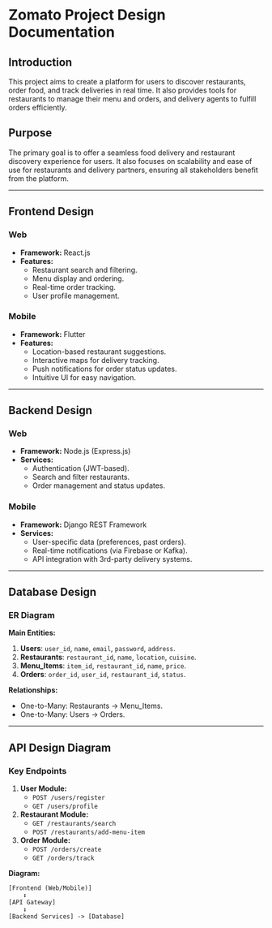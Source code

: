 # Zomato Project Design Documentation  

## Introduction  
This project aims to create a platform for users to discover restaurants, order food, and track deliveries in real time. It also provides tools for restaurants to manage their menu and orders, and delivery agents to fulfill orders efficiently.  

## Purpose  
The primary goal is to offer a seamless food delivery and restaurant discovery experience for users. It also focuses on scalability and ease of use for restaurants and delivery partners, ensuring all stakeholders benefit from the platform.  

---

## Frontend Design  
### Web  
- **Framework:** React.js  
- **Features:**  
  - Restaurant search and filtering.  
  - Menu display and ordering.  
  - Real-time order tracking.  
  - User profile management.  

### Mobile  
- **Framework:** Flutter  
- **Features:**  
  - Location-based restaurant suggestions.  
  - Interactive maps for delivery tracking.  
  - Push notifications for order status updates.  
  - Intuitive UI for easy navigation.  

---

## Backend Design  
### Web  
- **Framework:** Node.js (Express.js)  
- **Services:**  
  - Authentication (JWT-based).  
  - Search and filter restaurants.  
  - Order management and status updates.  

### Mobile  
- **Framework:** Django REST Framework  
- **Services:**  
  - User-specific data (preferences, past orders).  
  - Real-time notifications (via Firebase or Kafka).  
  - API integration with 3rd-party delivery systems.  

---

## Database Design  
### ER Diagram  
**Main Entities:**  
1. **Users**: `user_id`, `name`, `email`, `password`, `address`.  
2. **Restaurants**: `restaurant_id`, `name`, `location`, `cuisine`.  
3. **Menu_Items**: `item_id`, `restaurant_id`, `name`, `price`.  
4. **Orders**: `order_id`, `user_id`, `restaurant_id`, `status`.  

**Relationships:**  
- One-to-Many: Restaurants → Menu_Items.  
- One-to-Many: Users → Orders.  

---

## API Design Diagram  
### Key Endpoints  
1. **User Module:**  
   - `POST /users/register`  
   - `GET /users/profile`  
2. **Restaurant Module:**  
   - `GET /restaurants/search`  
   - `POST /restaurants/add-menu-item`  
3. **Order Module:**  
   - `POST /orders/create`  
   - `GET /orders/track`  

**Diagram:**  
```plaintext  
[Frontend (Web/Mobile)]  
    ↕  
[API Gateway]  
    ↕  
[Backend Services] -> [Database]  
